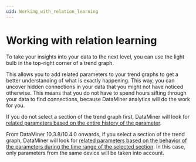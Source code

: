 ```yaml
---
uid: Working_with_relation_learning
---
```


# Working with relation learning

To take your insights into your data to the next level, you can use the light bulb in the top-right corner of a trend graph.

This allows you to add related parameters to your trend graphs to get a better understanding of what is exactly happening. This way, you can uncover hidden connections in your data that you might not have noticed otherwise. This means that you do not have to spend hours sifting through your data to find connections, because DataMiner analytics will do the work for you.

If you do not select a section of the trend graph first, DataMiner will look for [related parameters based on the entire history of the parameter](xref:Adding_related_parameters_to_a_trend_graph).

From DataMiner 10.3.8/10.4.0 onwards, if you select a section of the trend graph, DataMiner will look for [related parameters based on the behavior of the parameters during the time range of the selected section](xref:Adding_time_scoped_related_parameters_to_a_trend_graph). In this case, only parameters from the same device will be taken into account.
